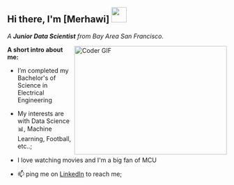 

## Hi there, I'm [Merhawi] <img src="https://raw.githubusercontent.com/TheDudeThatCode/TheDudeThatCode/master/Assets/Hi.gif" width=35 height=35>

<p>
  <em>
    A <b>Junior Data Scientist</b> from Bay Area San Francisco.
  </em>
 </p>

<img align="right" alt="Coder GIF" height=250 width=350 src="https://i.pinimg.com/originals/e4/26/70/e426702edf874b181aced1e2fa5c6cde.gif" />

<emm>


  
**A short intro about me:**

-  I’m completed my Bachelor's of Science in Electrical Engineering 

-  My interests are with Data Science 📊, Machine Learning, Football,  etc..;

-  I love watching movies and I'm a big fan of MCU <img src="https://www.pngfind.com/pngs/m/173-1737725_captain-americas-shield-hd-png-download.png" width=15 height=15>


- 📫 ping me on [LinkedIn](https://www.linkedin.com/in/merhawi-mengisteab-78a206163/) to reach me;
<br/> 
</em>
